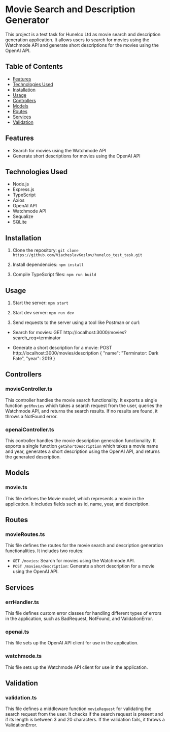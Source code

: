 
# Movie Search and Description Generator

This project is a test task for Hunelco Ltd as movie search and description generation application. It allows users to search for movies using the Watchmode API and generate short descriptions for the movies using the OpenAI API.

## Table of Contents

- [Features](#features)
- [Technologies Used](#technologies-used)
- [Installation](#installation)
- [Usage](#usage)
- [Controllers](#controllers)
- [Models](#models)
- [Routes](#routes)
- [Services](#services)
- [Validation](#validation)

## Features

- Search for movies using the Watchmode API
- Generate short descriptions for movies using the OpenAI API

## Technologies Used

- Node.js
- Express.js
- TypeScript
- Axios
- OpenAI API
- Watchmode API
- Sequalize
- SQLite

## Installation

1. Clone the repository:
`git clone https://github.com/ViacheslavKozlov/hunelco_test_task.git`

2. Install dependencies:
`npm install`

3. Compile TypeScript files:
`npm run build`

## Usage

1. Start the server:
`npm start`

2. Start dev server:
`npm run dev`

2. Send requests to the server using a tool like Postman or curl:

- Search for movies:
GET http://localhost:3000/movies?search_req=terminator

- Generate a short description for a movie:
POST http://localhost:3000/movies/description
{
"name": "Terminator: Dark Fate",
"year": 2019
}

## Controllers

### movieController.ts

This controller handles the movie search functionality. It exports a single function `getMovies` which takes a search request from the user, queries the Watchmode API, and returns the search results. If no results are found, it throws a NotFound error.

### openaiController.ts

This controller handles the movie description generation functionality. It exports a single function `getShortDescription` which takes a movie name and year, generates a short description using the OpenAI API, and returns the generated description.

## Models

### movie.ts

This file defines the Movie model, which represents a movie in the application. It includes fields such as id, name, year, and description.

## Routes

### movieRoutes.ts

This file defines the routes for the movie search and description generation functionalities. It includes two routes:

- `GET /movies`: Search for movies using the Watchmode API.
- `POST /movies/description`: Generate a short description for a movie using the OpenAI API.

## Services

### errHandler.ts

This file defines custom error classes for handling different types of errors in the application, such as BadRequest, NotFound, and ValidationError.

### openai.ts

This file sets up the OpenAI API client for use in the application.

### watchmode.ts

This file sets up the Watchmode API client for use in the application.

## Validation

### validation.ts

This file defines a middleware function `movieRequest` for validating the search request from the user. It checks if the search request is present and if its length is between 3 and 20 characters. If the validation fails, it throws a ValidationError.
